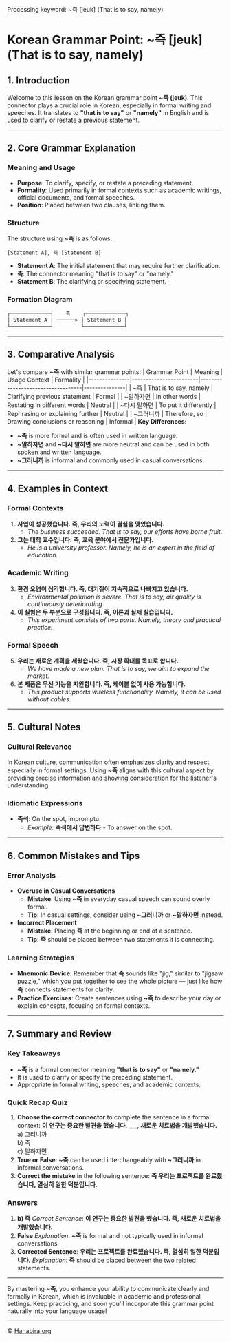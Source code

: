 Processing keyword: ~즉 [jeuk] (That is to say, namely)
# Korean Grammar Point: ~즉 [jeuk] (That is to say, namely)

## 1. Introduction
Welcome to this lesson on the Korean grammar point **~즉 (jeuk)**. This connector plays a crucial role in Korean, especially in formal writing and speeches. It translates to **"that is to say"** or **"namely"** in English and is used to clarify or restate a previous statement.

---
## 2. Core Grammar Explanation
### Meaning and Usage
- **Purpose**: To clarify, specify, or restate a preceding statement.
- **Formality**: Used primarily in formal contexts such as academic writings, official documents, and formal speeches.
- **Position**: Placed between two clauses, linking them.
### Structure
The structure using **~즉** is as follows:
```
[Statement A], 즉 [Statement B]
```
- **Statement A**: The initial statement that may require further clarification.
- **즉**: The connector meaning "that is to say" or "namely."
- **Statement B**: The clarifying or specifying statement.
### Formation Diagram
```markdown
┌─────────────┐    즉    ┌─────────────┐
│ Statement A │ ──────> │ Statement B │
└─────────────┘         └─────────────┘
```
---
## 3. Comparative Analysis
Let's compare **~즉** with similar grammar points:
| Grammar Point | Meaning                | Usage Context                    | Formality     |
|---------------|------------------------|-----------------------------------|---------------|
| ~즉           | That is to say, namely | Clarifying previous statement     | Formal        |
| ~말하자면     | In other words         | Restating in different words      | Neutral       |
| ~다시 말하면  | To put it differently  | Rephrasing or explaining further  | Neutral       |
| ~그러니까     | Therefore, so          | Drawing conclusions or reasoning  | Informal      |
**Key Differences:**
- **~즉** is more formal and is often used in written language.
- **~말하자면** and **~다시 말하면** are more neutral and can be used in both spoken and written language.
- **~그러니까** is informal and commonly used in casual conversations.
---
## 4. Examples in Context
### Formal Contexts
1. **사업이 성공했습니다. 즉, 우리의 노력이 결실을 맺었습니다.**
   - *The business succeeded. That is to say, our efforts have borne fruit.*
2. **그는 대학 교수입니다. 즉, 교육 분야에서 전문가입니다.**
   - *He is a university professor. Namely, he is an expert in the field of education.*
### Academic Writing
3. **환경 오염이 심각합니다. 즉, 대기질이 지속적으로 나빠지고 있습니다.**
   - *Environmental pollution is severe. That is to say, air quality is continuously deteriorating.*
4. **이 실험은 두 부분으로 구성됩니다. 즉, 이론과 실제 실습입니다.**
   - *This experiment consists of two parts. Namely, theory and practical practice.*
### Formal Speech
5. **우리는 새로운 계획을 세웠습니다. 즉, 시장 확대를 목표로 합니다.**
   - *We have made a new plan. That is to say, we aim to expand the market.*
6. **본 제품은 무선 기능을 지원합니다. 즉, 케이블 없이 사용 가능합니다.**
   - *This product supports wireless functionality. Namely, it can be used without cables.*
---
## 5. Cultural Notes
### Cultural Relevance
In Korean culture, communication often emphasizes clarity and respect, especially in formal settings. Using **~즉** aligns with this cultural aspect by providing precise information and showing consideration for the listener's understanding.
### Idiomatic Expressions
- **즉석**: On the spot, impromptu.
  - *Example*: **즉석에서 답변하다** - To answer on the spot.
---
## 6. Common Mistakes and Tips
### Error Analysis
- **Overuse in Casual Conversations**
  - **Mistake**: Using **~즉** in everyday casual speech can sound overly formal.
  - **Tip**: In casual settings, consider using **~그러니까** or **~말하자면** instead.
- **Incorrect Placement**
  - **Mistake**: Placing **즉** at the beginning or end of a sentence.
  - **Tip**: **즉** should be placed between two statements it is connecting.
### Learning Strategies
- **Mnemonic Device**: Remember that **즉** sounds like "jig," similar to "jigsaw puzzle," which you put together to see the whole picture — just like how **즉** connects statements for clarity.
- **Practice Exercises**: Create sentences using **~즉** to describe your day or explain concepts, focusing on formal contexts.
---
## 7. Summary and Review
### Key Takeaways
- **~즉** is a formal connector meaning **"that is to say"** or **"namely."**
- It is used to clarify or specify the preceding statement.
- Appropriate in formal writing, speeches, and academic contexts.
### Quick Recap Quiz
1. **Choose the correct connector** to complete the sentence in a formal context:
   **이 연구는 중요한 발견을 했습니다. ___, 새로운 치료법을 개발했습니다.**
   a) 그러니까  
   b) 즉  
   c) 말하자면
2. **True or False**: **~즉** can be used interchangeably with **~그러니까** in informal conversations.
3. **Correct the mistake** in the following sentence:
   **즉 우리는 프로젝트를 완료했습니다, 열심히 일한 덕분입니다.**
### Answers
1. **b) 즉**
   *Correct Sentence*: **이 연구는 중요한 발견을 했습니다. 즉, 새로운 치료법을 개발했습니다.**
2. **False**
   *Explanation*: **~즉** is formal and not typically used in informal conversations.
3. **Corrected Sentence**:
   **우리는 프로젝트를 완료했습니다. 즉, 열심히 일한 덕분입니다.**
   *Explanation*: **즉** should be placed between the two related statements.
---
By mastering **~즉**, you enhance your ability to communicate clearly and formally in Korean, which is invaluable in academic and professional settings. Keep practicing, and soon you'll incorporate this grammar point naturally into your language usage!

---
© [Hanabira.org](https://hanabira.org)
